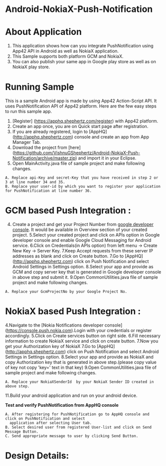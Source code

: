 Android-NokiaX-Push-Notification
================================

# About Application

1. This application shows how can you integrate PushNotification using App42 API in Android as well as NokiaX application.
2. This Sample supports both platform GCM and NokiaX.
3. You can also publish your same app in Google play store as well as on NokiaX play store.

# Running Sample

This is a sample Android app is made by using App42 Action-Script API. It uses PushNotification API of App42 platform.
Here are the few easy steps to run this sample app.

1. [Register] (https://apphq.shephertz.com/register) with App42 platform.
2. Create an app once, you are on Quick start page after registration.
3. If you are already registered, login to [AppHQ] (http://apphq.shephertz.com) console and create an app from App Manager Tab.
4. Download the project from [here] (https://github.com/VishnuGShephertz/Android-NokiaX-Push-Notification/archive/master.zip) and import it in your Eclipse.
5. Open MainActivity.java file of sample project and make following changes.

```
A. Replace api-Key and secret-Key that you have received in step 2 or 3 at line number 34 and 35.
B. Replace your user-id by which you want to register your application for PushNotification at line number 36.
```

# GCM based Push Integration : 
4. Create a project and get your Project Number from [google developer console](https://cloud.google.com/console/project). It would be available in Overview section of your created project.
5.Select your created project and click on APIs option in Google developer console and enable Google Cloud Messaging for Android service.
6.Click on Credentials(in APIs option) from left menu -> Create New Key -> Server Key.
7.Keep Accept requests from these server IP addresses as blank and click on Create button.
7.Go to [AppHQ] (http://apphq.shephertz.com) click on Push Notification and select Android Settings in Settings option.
8.Select your app and provide as GCM and copy server key that is generated in Google developer console in above step and submit it.
9.Open CommonUtilities.java file of sample project and make following changes.

```
A. Replace your GcmProjectNo by your Google Project No.
```

# NokiaX based Push Integration : 
4.Navigate to the [Nokia Notifications developer console] (https://console.push.nokia.com).Login with your credentials or register accordingly.
5.Click on Create services button on right side.
6.Fill necessary information to create NokiaX service and click on create button.
7.Now you get your Authorization key of NokiaX
7.Go to [AppHQ] (http://apphq.shephertz.com) click on Push Notification and select Android Settings in Settings option.
8.Select your app and provide as NokiaX and copy Authorization key that is generated in above step.(please copy value of key not copy 'key=' text in that key)
9.Open CommonUtilities.java file of sample project and make following changes.

```
A. Replace your NokiaXSenderId  by your NokiaX Sender ID created in above step.
```


11.Build your android application and run on your android device.

__Test and verify PushNotification from AppHQ console__
 
```
A. After registering for PushNotification go to AppHQ console and click on PushNotification and select
  application after selecting User tab.
B. Select desired user from registered User-list and click on Send Message Button.
C. Send appropriate message to user by clicking Send Button.

```
# Design Details:
